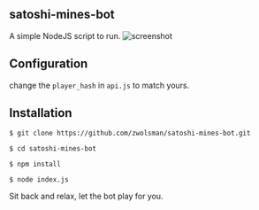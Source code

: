 ## satoshi-mines-bot
A simple NodeJS script to run.
![screenshot](https://lensert.com/HyDQXodyZ)
## Configuration
change the `player_hash` in `api.js` to match yours.

## Installation
`$ git clone https://github.com/zwolsman/satoshi-mines-bot.git`

`$ cd satoshi-mines-bot`

`$ npm install`

`$ node index.js`

Sit back and relax, let the bot play for you.


